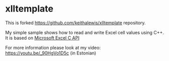 # xlltemplate

This is forked https://github.com/keithalewis/xlltemplate repository.

My simple sample shows how to read and write Excel cell values using C++. 
It is based on [Microsoft Excel C API](https://docs.microsoft.com/en-us/office/client-developer/excel/programming-with-the-c-api-in-excel)

For more information please look at my video: <https://youtu.be/_90HgVo1D5c> (in Estonian)